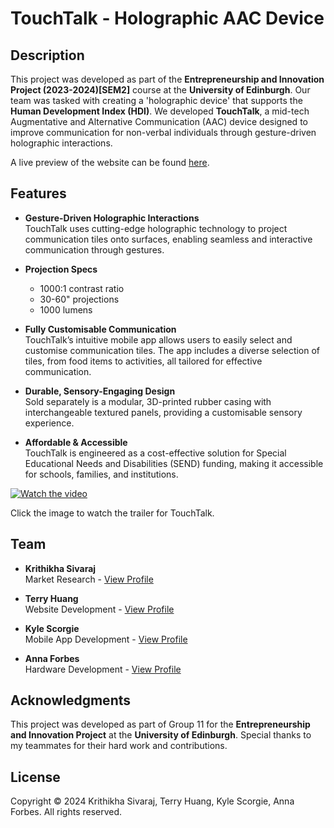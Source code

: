 # TouchTalk - Holographic AAC Device

## Description
This project was developed as part of the **Entrepreneurship and Innovation Project (2023-2024)[SEM2]** course at the **University of Edinburgh**. Our team was tasked with creating a 'holographic device' that supports the **Human Development Index (HDI)**. We developed **TouchTalk**, a mid-tech Augmentative and Alternative Communication (AAC) device designed to improve communication for non-verbal individuals through gesture-driven holographic interactions.

A live preview of the website can be found [here](https://t3rrydactyl.github.io/Tesseract/index.html).

## Features
- **Gesture-Driven Holographic Interactions**  
  TouchTalk uses cutting-edge holographic technology to project communication tiles onto surfaces, enabling seamless and interactive communication through gestures.
  
- **Projection Specs**  
  - 1000:1 contrast ratio  
  - 30-60" projections  
  - 1000 lumens  

- **Fully Customisable Communication**  
  TouchTalk’s intuitive mobile app allows users to easily select and customise communication tiles. The app includes a diverse selection of tiles, from food items to activities, all tailored for effective communication.

- **Durable, Sensory-Engaging Design**  
  Sold separately is a modular, 3D-printed rubber casing with interchangeable textured panels, providing a customisable sensory experience.

- **Affordable & Accessible**  
  TouchTalk is engineered as a cost-effective solution for Special Educational Needs and Disabilities (SEND) funding, making it accessible for schools, families, and institutions.

[![Watch the video](https://img.youtube.com/vi/566SZe5wfAY/maxresdefault.jpg)](https://youtu.be/566SZe5wfAY?si=pmyY7w5EJNzmopqZ)

Click the image to watch the trailer for TouchTalk.

## Team
- **Krithikha Sivaraj**  
  Market Research - [View Profile](https://t3rrydactyl.github.io/Tesseract/krithikha.html)
  
- **Terry Huang**  
  Website Development - [View Profile](https://t3rrydactyl.github.io/Tesseract/terry.html)
  
- **Kyle Scorgie**  
  Mobile App Development - [View Profile](https://t3rrydactyl.github.io/Tesseract/kyle.html)
  
- **Anna Forbes**  
  Hardware Development - [View Profile](https://t3rrydactyl.github.io/Tesseract/anna.html)

## Acknowledgments
This project was developed as part of Group 11 for the **Entrepreneurship and Innovation Project** at the **University of Edinburgh**. Special thanks to my teammates for their hard work and contributions.

## License
Copyright © 2024 Krithikha Sivaraj, Terry Huang, Kyle Scorgie, Anna Forbes. All rights reserved.
